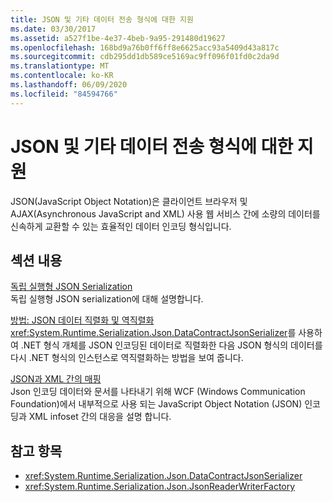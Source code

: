 ```yaml
---
title: JSON 및 기타 데이터 전송 형식에 대한 지원
ms.date: 03/30/2017
ms.assetid: a527f1be-4e37-4beb-9a95-291480d19627
ms.openlocfilehash: 168bd9a76b0ff6ff8e6625acc93a5409d43a817c
ms.sourcegitcommit: cdb295dd1db589ce5169ac9ff096f01fd0c2da9d
ms.translationtype: MT
ms.contentlocale: ko-KR
ms.lasthandoff: 06/09/2020
ms.locfileid: "84594766"
---
```

# <a name="support-for-json-and-other-data-transfer-formats"></a>JSON 및 기타 데이터 전송 형식에 대한 지원
JSON(JavaScript Object Notation)은 클라이언트 브라우저 및 AJAX(Asynchronous JavaScript and XML) 사용 웹 서비스 간에 소량의 데이터를 신속하게 교환할 수 있는 효율적인 데이터 인코딩 형식입니다.  
  
## <a name="in-this-section"></a>섹션 내용  
 [독립 실행형 JSON Serialization](stand-alone-json-serialization.md)  
 독립 실행형 JSON serialization에 대해 설명합니다.  
  
 [방법: JSON 데이터 직렬화 및 역직렬화](how-to-serialize-and-deserialize-json-data.md)  
 <xref:System.Runtime.Serialization.Json.DataContractJsonSerializer>를 사용하여 .NET 형식 개체를 JSON 인코딩된 데이터로 직렬화한 다음 JSON 형식의 데이터를 다시 .NET 형식의 인스턴스로 역직렬화하는 방법을 보여 줍니다.  
  
 [JSON과 XML 간의 매핑](mapping-between-json-and-xml.md)  
 Json 인코딩 데이터와 문서를 나타내기 위해 WCF (Windows Communication Foundation)에서 내부적으로 사용 되는 JavaScript Object Notation (JSON) 인코딩과 XML infoset 간의 대응을 설명 합니다.  
  
## <a name="see-also"></a>참고 항목

- <xref:System.Runtime.Serialization.Json.DataContractJsonSerializer>
- <xref:System.Runtime.Serialization.Json.JsonReaderWriterFactory>
